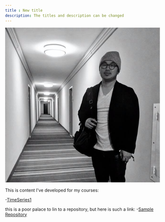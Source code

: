```yaml
---
title : New title 
description: The titles and description can be changed
---
```


![My Picture](Ethan.jpg)

This is content I've developed for my courses:

-[TimeSeries1](/timeseries/index.md)

this is a poor palace to lin to a repository, but here is such a link:
-[Sample Repository](https://github.com/Ethan945/sample)

